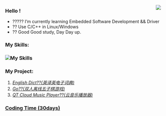 <img 
   align="right" 
   style="pointer-events:none;" 
   src="https://github-readme-stats.vercel.app/api/top-langs/?username=YkDeng200929&layout=compact&hide_border=false&langs_count=10&show_icons=true&theme=cobalt&hide_title=false&hide_border=false" 
/>

### Hello !
- ????? I’m currently learning Embedded Software Development && Driver
- ?? Use C/C++ in Linux/Windows
- ?? Good Good study, Day Day up.
### My Skills:
### ![My Skills](https://skillicons.dev/icons?i=c,cpp,qt,linux,vscode,vim)
### My Project:
1. *[English Dict??(英译英电子词典)](https://github.com/YkDeng200929/My_Projects)*
2. *[Go??(双人离线五子棋游戏)](https://github.com/YkDeng200929/My_Projects)*
3. *[QT Cloud Music Player??(云音乐播放器)](https://github.com/YkDeng200929/Qt_Projects)*
### [Coding Time (30days)](https://github.com/muety/wakapi)
<!--START_SECTION:waka-->
<!--END_SECTION:waka-->

<!--
<div align="center"> <img src="https://github-readme-activity-graph.cyclic.app/graph?username=YkDeng200929&theme=vue" /> </div>
-->

